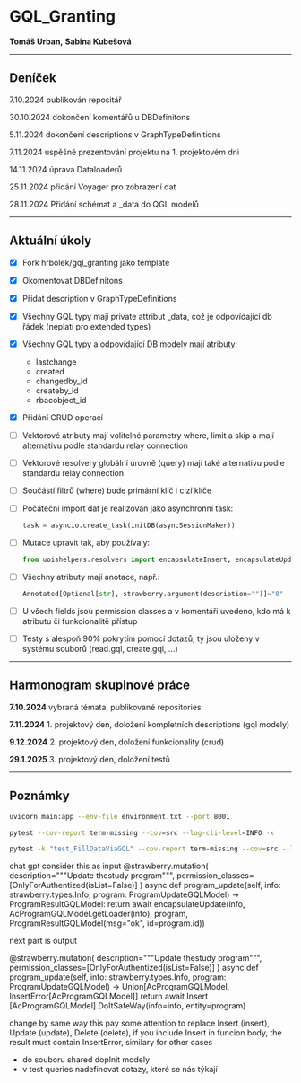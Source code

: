 # GQL_Granting

__Tomáš Urban,__ 
__Sabina Kubešová__
________________________________________________________________________

## Deníček

7.10.2024 publikován repositář

30.10.2024 dokončení komentářů u DBDefinitons

5.11.2024 dokončení descriptions v GraphTypeDefinitions

7.11.2024 uspěšné prezentování projektu na 1. projektovém dni

14.11.2024 úprava Dataloaderů

25.11.2024 přidání Voyager pro zobrazení dat

28.11.2024 Přidání schémat a _data do QGL modelů
________________________________________________________________________

## Aktuální úkoly

- [x] Fork hrbolek/gql_granting jako template
- [x] Okomentovat DBDefinitons
- [x] Přidat description v GraphTypeDefinitions
- [x] Všechny GQL typy mají private attribut _data, což je odpovídající db řádek (neplatí pro extended types)
- [x] Všechny GQL typy a odpovídající DB modely mají atributy:
    - lastchange
    - created
    - changedby_id
    - createby_id
    - rbacobject_id
- [x] Přidání CRUD operací

- [ ] Vektorové atributy mají volitelné parametry where, limit a skip a mají alternativu podle standardu relay connection
- [ ] Vektorové resolvery globální úrovně (query) mají také alternativu podle standardu relay connection
- [ ] Součástí filtrů (where) bude primární klíč i cizí klíče
- [ ] Počáteční import dat je realizován jako asynchronní task: 
    ```python
    task = asyncio.create_task(initDB(asyncSessionMaker))
    ```
- [ ] Mutace upravit tak, aby používaly:
    ```python
    from uoishelpers.resolvers import encapsulateInsert, encapsulateUpdate, encapsulateDelete
    ```
- [ ] Všechny atributy mají anotace, např.:
    ```python
    Annotated[Optional[str], strawberry.argument(description="")]="0"
    ```
- [ ] U všech fields jsou permission classes a v komentáři uvedeno, kdo má k atributu či funkcionalitě přístup
- [ ] Testy s alespoň 90% pokrytím pomocí dotazů, ty jsou uloženy v systému souborů (read.gql, create.gql, …)

________________________________________________________________________

## Harmonogram skupinové práce

__7.10.2024__ vybraná témata, publikované repositories

__7.11.2024__ 1. projektový den, doložení kompletních descriptions (gql modely)

__9.12.2024__ 2. projektový den, doložení funkcionality (crud)

__29.1.2025__ 3. projektový den, doložení testů
________________________________________________________________________

## Poznámky

```bash
uvicorn main:app --env-file environment.txt --port 8001
```
```bash
pytest --cov-report term-missing --cov=src --log-cli-level=INFO -x
```
```bash
pytest -k "test_FillDataViaGQL" --cov-report term-missing --cov=src --log-cli-level=INFO -x
```


chat gpt
consider this as input
@strawberry.mutation(
        description="""Update thestudy program""",
        permission_classes=[OnlyForAuthentized(isList=False)]
    )
async def program_update(self, info: strawberry.types.Info, program: ProgramUpdateGQLModel) -> ProgramResultGQLModel:
    return await encapsulateUpdate(info, AcProgramGQLModel.getLoader(info), program, ProgramResultGQLModel(msg="ok", id=program.id))


next part is output

@strawberry.mutation(
        description="""Update thestudy program""",
        permission_classes=[OnlyForAuthentized(isList=False)]
    )
async def program_update(self, info: strawberry.types.Info, program: ProgramUpdateGQLModel) -> Union[AcProgramGQLModel, InsertError[AcProgramGQLModel]]
    return await Insert [AcProgramGQLModel].DoItSafeWay(info=info, entity=program)

change by same way this pay some attention to replace Insert (insert), Update (update), Delete (delete), if you include Insert in funcion body, the result must contain InsertError, similary for other cases




- do souboru shared doplnit modely
- v test queries nadefinovat dotazy, které se nás týkají